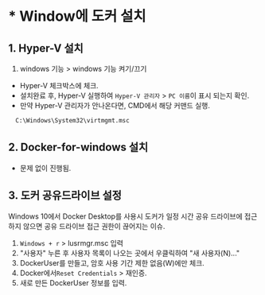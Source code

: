 # * Window에 도커 설치 

## 1. Hyper-V 설치
1. windows 기능 > windows 기능 켜기/끄기
  - Hyper-V 체크박스에 체크.
  - 설치완료 후, Hyper-V 실행하여 `Hyper-V 관리자` >  `PC 이름`이 표시 되는지 확인.
  - 만약 Hyper-V 관리자가 안나온다면, CMD에서 해당 커맨드 실행.
  ```bash
    C:\Windows\System32\virtmgmt.msc
  ```

## 2. Docker-for-windows 설치
 - 문제 없이 진행됨.

## 3. 도커 공유드라이브 설정
Windows 10에서 Docker Desktop를 사용시 도커가 일정 시간 공유 드라이브에 접근하지 않으면  공유 드라이브 접근 권한이 끊어지는 이슈.
1. `Windows + r` > lusrmgr.msc 입력
2. "사용자" 누른 후 사용자 목록이 나오는 곳에서 우클릭하여 "새 사용자(N)..." 
3. DockerUser를 만들고, 암호 사용 기간 제한 없음(W)에만 체크.
4. Docker에서`Reset Credentials` > 재인증.
5. 새로 만든 DockerUser 정보를 입력.

